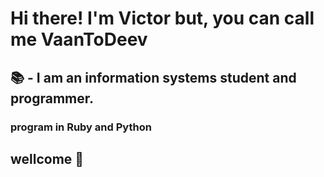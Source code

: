 # Hi there! I'm Victor but, you can call me VaanToDeev 
## :books: - I am an information systems student and programmer.
### program in Ruby and Python
## wellcome 👋
